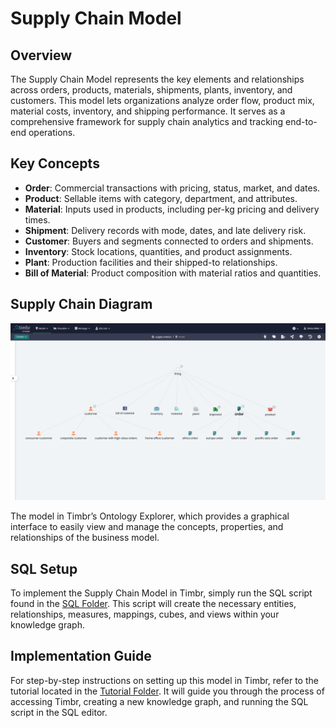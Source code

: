 # Supply Chain Model

## Overview
The Supply Chain Model represents the key elements and relationships across orders, products, materials, shipments, plants, inventory, and customers. This model lets organizations analyze order flow, product mix, material costs, inventory, and shipping performance. It serves as a comprehensive framework for supply chain analytics and tracking end-to-end operations.

## Key Concepts
- **Order**: Commercial transactions with pricing, status, market, and dates.
- **Product**: Sellable items with category, department, and attributes.
- **Material**: Inputs used in products, including per-kg pricing and delivery times.
- **Shipment**: Delivery records with mode, dates, and late delivery risk.
- **Customer**: Buyers and segments connected to orders and shipments.
- **Inventory**: Stock locations, quantities, and product assignments.
- **Plant**: Production facilities and their shipped-to relationships.
- **Bill of Material**: Product composition with material ratios and quantities.

## Supply Chain Diagram

![Attached Image of Model](./model.png)

The model in Timbr’s Ontology Explorer, which provides a graphical interface to easily view and manage the concepts, properties, and relationships of the business model.

## SQL Setup
To implement the Supply Chain Model in Timbr, simply run the SQL script found in the [SQL Folder](./sql/supply_chain_model.sql). This script will create the necessary entities, relationships, measures, mappings, cubes, and views within your knowledge graph.

## Implementation Guide
For step-by-step instructions on setting up this model in Timbr, refer to the tutorial located in the [Tutorial Folder](./tutorial/how_to_setup_supply_chain_model.md). It will guide you through the process of accessing Timbr, creating a new knowledge graph, and running the SQL script in the SQL editor.
